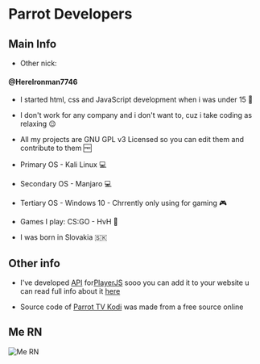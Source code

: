 # Parrot Developers

## Main Info

- Other nick: 
#### @HereIronman7746

- I started html, css and JavaScript development when i was under 15 🌱

- I don't work for any company and i don't want to, cuz i take coding as relaxing 😌

- All my projects are GNU GPL v3 Licensed so you can edit them and contribute to them 🆓

- Primary OS - Kali Linux 💻
- Secondary OS - Manjaro 💻
- Tertiary OS - Windows 10 - Chrrently only using for gaming 🎮

- Games I play: CS:GO - HvH 🎯

- I was born in Slovakia 🇸🇰

## Other info
- I've developed [API](https://github.com/ParrotDevelopers/Parrot-TV-API/) for[PlayerJS](https://playerjs.com) sooo you can add it to your website u can read full info about it [here](https://github.com/ParrotDevelopers/Parrot-TV-API/)

- Source code of  [Parrot TV Kodi](https://github.com/ParrotDevelopers/Parrot-TV-Kodi/) was made from a free source online

## Me RN
![Me RN](https://i.ibb.co/jynMkLB/tenor.gif "Me RN")